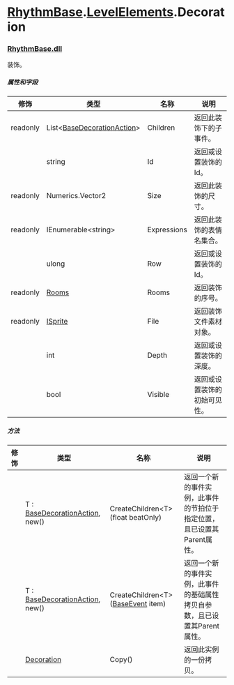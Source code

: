 # [RhythmBase](../../RhythmToolkit.md).[LevelElements](../namespace/LevelElements.md).Decoration
### [RhythmBase.dll](../assembly/RhythmBase.md)
装饰。  

##### 属性和字段

修饰 | 类型 | 名称 | 说明
-|-|-|-
readonly | List\<[BaseDecorationAction](../class/BaseDecorationAction.md)\> | Children | 返回此装饰下的子事件。  
| | string | Id | 返回或设置装饰的 Id。  
readonly | Numerics.Vector2 | Size | 返回此装饰的尺寸。  
readonly | IEnumerable\<string\> | Expressions | 返回此装饰的表情名集合。  
| | ulong | Row | 返回或设置装饰的Id。  
readonly | [Rooms](../class/Rooms.md) | Rooms | 返回装饰的序号。  
readonly | [ISprite](../interface/ISprite.md) | File | 返回装饰文件素材对象。  
| | int | Depth | 返回或设置装饰的深度。  
| | bool | Visible | 返回或设置装饰的初始可见性。  

##### 方法

修饰 | 类型 | 名称 | 说明
-|-|-|-
| | T : [BaseDecorationAction](../class/BaseDecorationAction.md), new() | CreateChildren\<T\>(float beatOnly) | 返回一个新的事件实例，此事件的节拍位于指定位置，且已设置其Parent属性。  
| | T : [BaseDecorationAction](../class/BaseDecorationAction.md), new() | CreateChildren\<T\>([BaseEvent](../class/BaseEvent.md) item) | 返回一个新的事件实例，此事件的基础属性拷贝自参数，且已设置其Parent属性。  
| | [Decoration](../class/Decoration.md) | Copy() | 返回此实例的一份拷贝。  